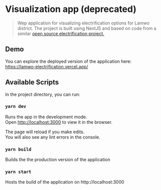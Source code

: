 # Visualization app (deprecated)


> Wep application for visualizing electrification options for Lamwo district. The project is built using NextJS and based on code from a similar [open source electrification project.](https://github.com/OmdenaAI/omdena-philippines-renewable)

## Demo

You can explore the deployed version of the application here:
https://lamwo-electrification.vercel.app/


## Available Scripts

In the project directory, you can run:

### `yarn dev`

Runs the app in the development mode.\
Open [http://localhost:3000](http://localhost:3000) to view it in the browser.

The page will reload if you make edits.\
You will also see any lint errors in the console.

### `yarn build`

Builds the the production version of the application

### `yarn start`

Hosts the build of the application on http://localhost:3000
